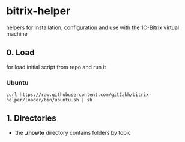 # bitrix-helper
helpers for installation, configuration and use with the 1C-Bitrix virtual machine

## 0. Load
for load initial script from repo and run it

### Ubuntu
```
curl https://raw.githubusercontent.com/git2akh/bitrix-helper/loader/bin/ubuntu.sh | sh
```

## 1. Directories
- the **./howto** directory contains folders by topic

